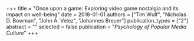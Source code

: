 +++
title = "Once upon a game: Exploring video game nostalgia and its impact on well-being"
date = 2018-01-01
authors = ["Tim Wulf", "Nicholas D. Bowman", "John A. Velez", "Johannes Breuer"]
publication_types = ["2"]
abstract = ""
selected = false
publication = "*Psychology of Popular Media Culture*"
+++

